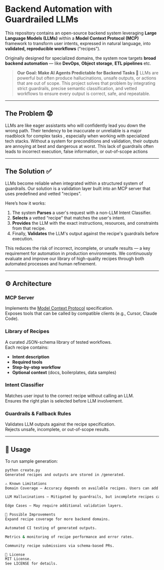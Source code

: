 # Backend Automation with Guardrailed LLMs

This repository contains an open-source backend system leveraging **Large Language Models (LLMs)** within a **Model Context Protocol (MCP)** framework to transform user intents, expressed in natural language, into **validated, reproducible workflows** (“recipes”).

Originally designed for specialized domains, the system now targets **broad backend automation** —  like **DevOps**, **Object storage**, **ETL pipelines** etc.

> **Our Goal: Make AI Agents Predictable for Backend Tasks 🤖**
> LLMs are powerful but often produce hallucinations, unsafe outputs, or actions that are out of scope. This project solves that problem by integrating 
> strict guardrails, precise semantic classification, and vetted workflows to ensure every output is correct, safe, and repeatable.

---
## The Problem 😟
LLMs are like eager assistants who will confidently lead you down the wrong path. Their tendency to be inaccurate or unreliable is a major roadblock for complex tasks , especially when working with specialized tech stacks. Without a system for preconditions and validation, their outputs are annoying at best and dangerous at worst. This lack of guardrails often leads to incorrect execution, false information, or out-of-scope actions

---
## The Solution ✅
LLMs become reliable when integrated within a structured system of guardrails. Our solution is a validation layer built into an MCP server that uses predefined and vetted "recipes".

Here’s how it works:

1. The system **Parses** a user's request with a non-LLM Intent Classifier.
2. **Selects** a vetted “recipe” that matches the user's intent.
3. **Provides** the LLM with the exact instructions, resources, and constraints from that recipe.
4. Finally, **Validates** the LLM's output against the recipe's guardrails before execution.

This reduces the risk of incorrect, incomplete, or unsafe results — a key requirement for automation in production environments.
We continuously evaluate and improve our library of high-quality recipes through both automated processes and human refinement.

---

## ⚙️ Architecture

### MCP Server
Implements the [Model Context Protocol](https://modelcontextprotocol.io/) specification.  
Exposes tools that can be called by compatible clients (e.g., Cursor, Claude Code).

### Library of Recipes
A curated JSON-schema library of tested workflows.  
Each recipe contains:
- **Intent description**
- **Required tools**
- **Step-by-step workflow**
- **Optional context** (docs, boilerplates, data samples)

### Intent Classifier
Matches user input to the correct recipe without calling an LLM.  
Ensures the right plan is selected before LLM involvement.

### Guardrails & Fallback Rules
Validates LLM outputs against the recipe specification.  
Rejects unsafe, incomplete, or out-of-scope results.

---

## 💾 Usage

To run sample generation:

```bash
python create.py
Generated recipes and outputs are stored in /generated.

⚠️ Known Limitations
Domain Coverage – Accuracy depends on available recipes. Users can add new resipes.

LLM Hallucinations – Mitigated by guardrails, but incomplete recipes can still allow errors.

Edge Cases – May require additional validation layers.

🚀 Possible Improvements
Expand recipe coverage for more backend domains.

Automated CI testing of generated outputs.

Metrics & monitoring of recipe performance and error rates.

Community recipe submissions via schema-based PRs.

📜 License
MIT License.
See LICENSE for details.
